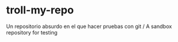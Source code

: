 # troll-my-repo
Un repositorio absurdo en el que hacer pruebas con git / A sandbox repository for testing
